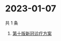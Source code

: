 # 2023-01-07

共 1 条

<!-- BEGIN ZHIHUSEARCH -->
<!-- 最后更新时间 Sat Jan 07 2023 03:05:28 GMT+0800 (China Standard Time) -->
1. [第十版新冠诊疗方案](https://www.zhihu.com/search?q=第十版新冠诊疗方案)
<!-- END ZHIHUSEARCH -->
